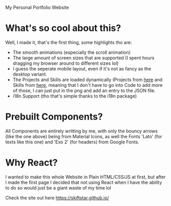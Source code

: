My Personal Portfolio Website

# What's so cool about this?
Well, I made it, that's the first thing, some highlights tho are:
- The smooth animations (especially the scroll animation)
- The large amount of screen sizes that are supported (I spent hours dragging my browser around to different sizes lol)
- I guess the seperate mobile layout, even if it's not as fancy as the desktop variant.
- The Projects and Skills are loaded dynamically (Projects from [here](https://github.com/Skiftstar/Skiftstar.github.io/blob/main/src/data/project-metadata.json) and Skills from [here](https://github.com/Skiftstar/Skiftstar.github.io/blob/main/src/data/skills-metadata.json), meaning that I don't have to go into Code to add more of those, I can just put in the png and add an entry to the JSON file.
- i18n Support (tho that's simple thanks to the i18n package)

# Prebuilt Components?
All Components are entirely writting by me, with only the bouncy arrows (like the one above) being from Material Icons, as well the Fonts 'Lato' (for texts like this one) and 'Exo 2' (for headers) from Google Fonts.

# Why React?
I wanted to make this whole Website in Plain HTML/CSS/JS at first, but after I made the first page I decided that not using React when I have the ability to do so would just be a giant waste of my time lol

Check the site out here https://skiftstar.github.io/

